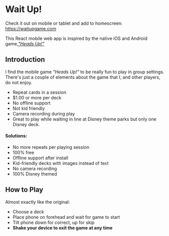 # Wait Up!

Check it out on mobile or tablet and add to homescreen: https://waitupgame.com

This React mobile web app is inspired by the native iOS and Android game,[_"Heads Up!"_][1]

## Introduction

I find the mobile game _"Heads Up!"_ to be really fun to play in group settings. There's just a couple of elements about the game that I, and other players, do not enjoy.

- Repeat cards in a session
- \$1.00 or more per deck
- No offline support
- Not kid friendly
- Camera recording during play
- Great to play while waiting in line at Disney theme parks but only one Disney deck.

#### Solutions:

- No more repeats per playing session
- 100% free
- Offline support after install
- Kid-friendly decks with images instead of text
- No camera recording
- 100% Disney themed

## How to Play

Almost exactly like the original:

- Choose a deck
- Place phone on forehead and wait for game to start
- Tilt phone down for correct, up for skip
- **Shake your device to exit the game at any time**

[1]: https://www.warnerbros.com/games-and-apps/heads/
